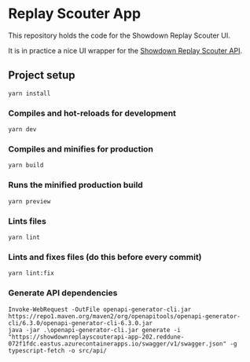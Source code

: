 # Replay Scouter App

This repository holds the code for the Showdown Replay Scouter UI.

It is in practice a nice UI wrapper for the [Showdown Replay Scouter API](https://github.com/FullLifeGames/Showdown-Replay-Scouter).

## Project setup
```
yarn install
```

### Compiles and hot-reloads for development
```
yarn dev
```

### Compiles and minifies for production
```
yarn build
```

### Runs the minified production build
```
yarn preview
```

### Lints files
```
yarn lint
```

### Lints and fixes files (do this before every commit)
```
yarn lint:fix
```

### Generate API dependencies
```
Invoke-WebRequest -OutFile openapi-generator-cli.jar https://repo1.maven.org/maven2/org/openapitools/openapi-generator-cli/6.3.0/openapi-generator-cli-6.3.0.jar
java -jar .\openapi-generator-cli.jar generate -i "https://showdownreplayscouterapi-app-202.reddune-072f1fdc.eastus.azurecontainerapps.io/swagger/v1/swagger.json" -g typescript-fetch -o src/api/
```
